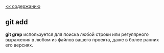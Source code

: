 [<к содержанию](./readme.md)

## git add

**git grep** используется для поиска любой строки или регулярного выражения в любом из файлов вашего проекта, даже в более ранних его версиях.